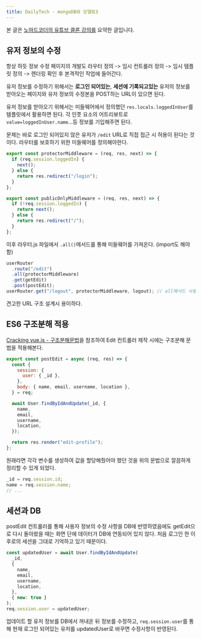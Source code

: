 ```yaml
---
title: DailyTech - mongoDB와 모델링3
---
```


본 글은 [노마드코더의 유튜브 클론 강의를](https://nomadcoders.co) 요약한 글입니다.

## 유저 정보의 수정

항상 하듯 정보 수정 페이지의 개발도 라우터 정의 -> 임시 컨트롤러 정의 -> 임시 템플릿 정의 -> 렌더링 확인 후 본격적인 작업에 들어간다.

유저 정보를 수정하기 위해서는 **로그인 되어있는**, **세션에 기록되고있는** 유저의 정보를 받아오는 페이지와 유저 정보의 수정본을 POST하는 URL이 있으면 된다.

유저 정보를 받아오기 위해서는 미들웨어에서 정의했던 `res.locals.loggedInUser`를 템플릿에서 활용하면 된다. 각 인풋 요소의 어트리뷰트로 `value=loggedInUser.name`...등 정보를 기입해주면 된다.

문제는 바로 로그인 되어있지 않은 유저가 `/edit` URL로 직접 접근 시 허용이 된다는 것이다. 라우터를 보호하기 위한 미들웨어를 정의해야한다.

```js
export const protectorMiddleware = (req, res, next) => {
  if (req.session.loggedIn) {
    next();
  } else {
    return res.redirect("/login");
  }
};

export const publicOnlyMiddleware = (req, res, next) => {
  if (!req.session.loggedIn) {
    return next();
  } else {
    return res.redirect("/");
  }
};
```

이후 라우터.js 파일에서 `.all()`메서드를 통해 미들웨어를 가져온다. (import도 해야함)

```js
userRouter
  .route("/edit")
  .all(protectorMiddleware)
  .get(getEdit)
  .post(postEdit);
userRouter.get("/logout", protectorMiddleware, logout); // all메서드 사용하지 않아도 됨
```

견고한 URL 구조 설계시 용이하다.

## ES6 구조분해 적용

[Cracking vue.js - 구조분해문법](https://joshua1988.github.io/vue-camp/es6/destructuring.html#%E1%84%80%E1%85%AE%E1%84%8C%E1%85%A9-%E1%84%87%E1%85%AE%E1%86%AB%E1%84%92%E1%85%A2-%E1%84%86%E1%85%AE%E1%86%AB%E1%84%87%E1%85%A5%E1%86%B8-destructuring)을 참조하여 Edit 컨트롤러 제작 시에는 구조분해 문법을 적용해본다.

```js
export const postEdit = async (req, res) => {
  const {
    session: {
      user: { _id },
    },
    body: { name, email, username, location },
  } = req;

  await User.findByIdAndUpdate(_id, {
    name,
    email,
    username,
    location,
  });

  return res.render("edit-profile");
};
```

원래라면 각각 변수를 생성하여 값을 할당해줬어야 했던 것을 위의 문법으로 깔끔하게 정리할 수 있게 되었다.

```js
_id = req.session.id;
name = req.session.name;
// ...
```

## 세션과 DB

postEdit 컨트롤러를 통해 사용자 정보의 수정 사항을 DB에 반영하였음에도 getEdit으로 다시 돌아왔을 때는 화면 단에 데이터가 DB에 연동되어 있지 않다. 처음 로그인 한 이후로의 세션을 그대로 기억하고 있기 때문이다.

```js
const updatedUser = await User.findByIdAndUpdate(
  _id,
  {
    name,
    email,
    username,
    location,
  },
  { new: true }
);
req.session.user = updatedUser;
```

업데이트 할 유저 정보를 DB에서 꺼내온 뒤 정보를 수정하고, `req.session.user`를 통해 현재 로그인 되어있는 유저를 updatedUser로 바꾸면 수정사항이 반영된다.
